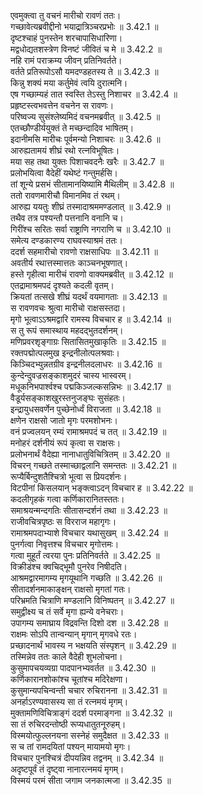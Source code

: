 

  
एवमुक्त्वा तु वचनं मारीचो रावणं ततः।  
गच्छावेत्यब्रवीद्दीनो भयाद्रात्रिञ्चरप्रभोः ॥ 3.42.1 ॥   
दृष्टश्चाहं पुनस्तेन शरचापासिधारिणा।  
मद्वधोद्यतशस्त्रेण विनष्टं जीवितं च मे ॥ 3.42.2 ॥   
नहि रामं पराक्रम्य जीवन् प्रतिनिवर्तते।  
वर्तते प्रतिरूपोऽसौ यमदण्डहतस्य ते ॥ 3.42.3 ॥   
किन्नु शक्यं मया कर्तुमेवं त्वयि दुरात्मनि।  
एष गच्छाम्यहं तात स्वस्ति तेऽस्तु निशाचर ॥ 3.42.4 ॥   
प्रहृष्टस्त्वभवत्तेन वचनेन स रावणः।  
परिष्वज्य सुसंश्लेष्यमिदं वचनमब्रवीत् ॥ 3.42.5 ॥   
एतच्छौण्डीर्ययुक्तं ते मच्छन्दादिव भाषितम्।  
इदानीमसि मारीचः पूर्वमन्यो निशाचरः ॥ 3.42.6 ॥   
आरुह्यतामयं शीघ्रं रथो रत्नविभूषितः।  
मया सह तथा युक्तः पिशाचवदनैः खरैः ॥ 3.42.7 ॥   
प्रलोभयित्वा वैदेहीं यथेष्टं गन्तुमर्हसि।  
तां शून्ये प्रसभं सीतामानयिष्यामि मैथिलीम् ॥ 3.42.8 ॥   
ततो रावणमारीचौ विमानमिव तं रथम्।  
आरुह्य ययतुः शीघ्रं तस्मादाश्रममण्डलात् ॥ 3.42.9 ॥   
तथैव तत्र पश्यन्तौ पत्तनानि वनानि च।  
गिरींश्च सरितः सर्वा राष्ट्राणि नगराणि च ॥ 3.42.10 ॥   
समेत्य दण्डकारण्य राघवस्याश्रमं ततः।  
ददर्श सहमारीचो रावणो राक्षसाधिपः ॥ 3.42.11 ॥   
अवतीर्य रथात्तस्मात्ततः काञ्चनभूषणात्।  
हस्ते गृहीत्वा मारीचं रावणो वाक्यमब्रवीत् ॥ 3.42.12 ॥   
एतद्रामाश्रमपदं दृश्यते कदली वृतम्।  
क्रियतां तत्सखे शीघ्रं यदर्थं वयमागताः ॥ 3.42.13 ॥   
स रावणवचः श्रुत्वा मारीचो राक्षसस्तदा।  
मृगो भूत्वाऽऽश्रमद्वारि रामस्य विचचार ह ॥ 3.42.14 ॥   
स तु रूपं समास्थाय महदद्भुतदर्शनम्।  
मणिप्रवरशृङ्गाग्रः सितासितमुखाकृतिः ॥ 3.42.15 ॥   
रक्तपद्मोत्पलमुख इन्द्रनीलोत्पलश्रवाः।  
किञ्चिदभ्युन्नतग्रीव इन्द्रनीलदलाधरः ॥ 3.42.16 ॥   
कुन्देन्दुवज्रसङ्काशमुदरं चास्य भास्वरम्।  
मधूकनिभपार्श्वश्च पद्मकिञ्जल्कसन्निभः ॥ 3.42.17 ॥   
वैडूर्यसङ्काशखुरस्तनुजङ्घः सुसंहतः।  
इन्द्रायुधसवर्णेन पुच्छेनोर्ध्वं विराजता ॥ 3.42.18 ॥   
क्षणेन राक्षसो जातो मृगः परमशोभनः।  
वनं प्रज्वलयन् रम्यं रामाश्रमपदं च तत् ॥ 3.42.19 ॥   
मनोहरं दर्शनीयं रूपं कृत्वा स राक्षसः।  
प्रलोभनार्थं वैदेह्या नानाधातुविचित्रितम् ॥ 3.42.20 ॥   
विचरन् गच्छते तस्माच्छाद्वलानि समन्ततः ॥ 3.42.21 ॥   
रूप्यैर्बिन्दुशतैश्चित्रो भूत्वा स प्रियदर्शनः।  
विटपीनां किसलयान् भङ्क्त्वाऽदन् विचचार ह ॥ 3.42.22 ॥   
कदलीगृहकं गत्वा कर्णिकारानितस्ततः।  
समाश्रयन्मन्दगतिः सीतासन्दर्शनं तथा ॥ 3.42.23 ॥   
राजीवचित्रपृष्ठः स विरराज महागृगः।  
रामाश्रमपदाभ्याशे विचचार यथासुखम् ॥ 3.42.24 ॥   
पुनर्गत्वा निवृत्तश्च विचचार मृगोत्तमः।  
गत्वा मुहूर्तं त्वरया पुनः प्रतिनिवर्तते ॥ 3.42.25 ॥   
विक्रीडंश्च क्वचिद्भूमौ पुनरेव निषीदति।  
आश्रमद्वारमागम्य मृगयूथानि गच्छति ॥ 3.42.26 ॥   
सीतादर्शनमाकाङ्क्षन् राक्षसो मृगतां गतः।  
परिभ्रमति चित्राणि मण्डलानि विनिष्पतन् ॥ 3.42.27 ॥   
समुद्वीक्ष्य च तं सर्वे मृगा ह्यन्ये वनेचराः।  
उपागम्य समाघ्राय विद्रवन्ति दिशो दश ॥ 3.42.28 ॥   
राक्षमः सोऽपि तान्वन्यान् मृगान् मृगवधे रतः।  
प्रच्छादनार्थं भावस्य न भक्षयति संस्पृशन् ॥ 3.42.29 ॥   
तस्मिन्नेव ततः काले वैदेही शुभलोचना।  
कुसुमापचयव्यग्रा पादपानभ्यवर्तत ॥ 3.42.30 ॥   
कर्णिकारानशोकांश्च चूतांश्च मदिरेक्षणा।  
कुसुमान्यपचिन्वन्ती चचार रुचिरानना ॥ 3.42.31 ॥   
अनर्हाऽरण्यवासस्य सा तं रत्नमयं मृगम्।  
मुक्तामणिविचित्राङ्गं ददर्श परमाङ्गना ॥ 3.42.32 ॥   
सा तं रुचिरदन्तोष्ठी रूप्यधातुतनूरुहम्।  
विस्मयोत्फुल्लनयना सस्नेहं समुदैक्षत ॥ 3.42.33 ॥   
स च तां रामदयितां पश्यन् मायामयो मृगः।  
विचचार पुनश्चित्रं दीपयन्निव तद्वनम् ॥ 3.42.34 ॥   
अदृष्टपूर्वं तं दृष्ट्वा नानारत्नमयं मृगम्।  
विस्मयं परमं सीता जगाम जनकात्मजा ॥ 3.42.35 ॥   
